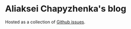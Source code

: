 # Aliaksei Chapyzhenka's blog

Hosted as a collection of [Github issues](https://github.com/drom/blog/issues).
